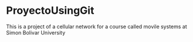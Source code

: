 # ProyectoUsingGit
This is a project of a cellular network for a course called movile systems at Simon Bolivar University
